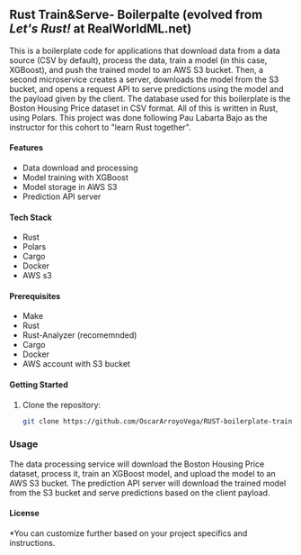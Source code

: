 ## Rust Train&Serve- Boilerpalte  (evolved from *Let's Rust!* at RealWorldML.net)

This is a boilerplate code for applications that download data from a data source (CSV by default), process the data, train a model (in this case, XGBoost), and push the trained model to an AWS S3 bucket. Then, a second microservice creates a server, downloads the model from the S3 bucket, and opens a request API to serve predictions using the model and the payload given by the client. 
The database used for this boilerplate is the Boston Housing Price dataset in CSV format. All of this is written in Rust, using Polars.
This project was done following Pau Labarta Bajo as the instructor for this cohort to "learn Rust together".

#### Features
- Data download and processing
- Model training with XGBoost
- Model storage in AWS S3
- Prediction API server

#### Tech Stack
- Rust
- Polars
- Cargo
- Docker
- AWS s3

#### Prerequisites
- Make
- Rust
- Rust-Analyzer (recomemnded)
- Cargo
- Docker
- AWS account with S3 bucket

#### Getting Started
1. Clone the repository:
   ```sh
   git clone https://github.com/OscarArroyoVega/RUST-boilerplate-train-API.git
   ```
   
### Usage
The data processing service will download the Boston Housing Price dataset, process it, train an XGBoost model, and upload the model to an AWS S3 bucket.
The prediction API server will download the trained model from the S3 bucket and serve predictions based on the client payload.

#### License
*You can customize further based on your project specifics and instructions.
